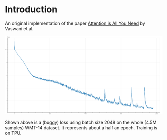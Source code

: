 # Introduction

An original implementation of the paper [Attention is All You
Need](https://arxiv.org/pdf/1706.03762.pdf) by Vaswani et al.

![Preliminary Loss](assets/may25_loss.png)

Shown above is a (buggy) loss using batch size 2048 on the whole (4.5M samples)
WMT-14 dataset.  It represents about a half an epoch.  Training is on TPU.




